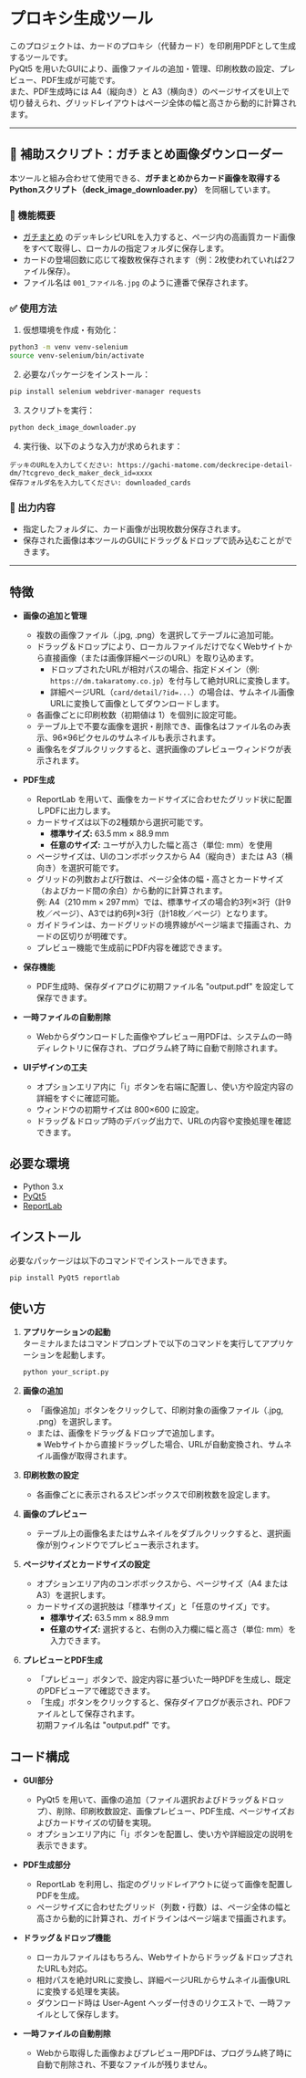 # プロキシ生成ツール

このプロジェクトは、カードのプロキシ（代替カード）を印刷用PDFとして生成するツールです。  
PyQt5 を用いたGUIにより、画像ファイルの追加・管理、印刷枚数の設定、プレビュー、PDF生成が可能です。  
また、PDF生成時には A4（縦向き）と A3（横向き）のページサイズをUI上で切り替えられ、グリッドレイアウトはページ全体の幅と高さから動的に計算されます。

---

## 🔄 補助スクリプト：ガチまとめ画像ダウンローダー

本ツールと組み合わせて使用できる、**ガチまとめからカード画像を取得するPythonスクリプト（deck_image_downloader.py）** を同梱しています。

### 🔧 機能概要
- [ガチまとめ](https://gachi-matome.com) のデッキレシピURLを入力すると、ページ内の高画質カード画像をすべて取得し、ローカルの指定フォルダに保存します。
- カードの登場回数に応じて複数枚保存されます（例：2枚使われていれば2ファイル保存）。
- ファイル名は `001_ファイル名.jpg` のように連番で保存されます。

### ✅ 使用方法

1. 仮想環境を作成・有効化：

```bash
python3 -m venv venv-selenium
source venv-selenium/bin/activate
```

2. 必要なパッケージをインストール：

```bash
pip install selenium webdriver-manager requests
```

3. スクリプトを実行：

```bash
python deck_image_downloader.py
```

4. 実行後、以下のような入力が求められます：

```plaintext
デッキのURLを入力してください: https://gachi-matome.com/deckrecipe-detail-dm/?tcgrevo_deck_maker_deck_id=xxxx
保存フォルダ名を入力してください: downloaded_cards
```

### 📁 出力内容
- 指定したフォルダに、カード画像が出現枚数分保存されます。
- 保存された画像は本ツールのGUIにドラッグ＆ドロップで読み込むことができます。

---

## 特徴

- **画像の追加と管理**  
  - 複数の画像ファイル（.jpg, .png）を選択してテーブルに追加可能。  
  - ドラッグ＆ドロップにより、ローカルファイルだけでなくWebサイトから直接画像（または画像詳細ページのURL）を取り込めます。  
    - ドロップされたURLが相対パスの場合、指定ドメイン（例: `https://dm.takaratomy.co.jp`）を付与して絶対URLに変換します。  
    - 詳細ページURL（`card/detail/?id=...`）の場合は、サムネイル画像URLに変換して画像としてダウンロードします。  
  - 各画像ごとに印刷枚数（初期値は 1）を個別に設定可能。  
  - テーブル上で不要な画像を選択・削除でき、画像名はファイル名のみ表示、96×96ピクセルのサムネイルも表示されます。  
  - 画像名をダブルクリックすると、選択画像のプレビューウィンドウが表示されます。

- **PDF生成**  
  - ReportLab を用いて、画像をカードサイズに合わせたグリッド状に配置しPDFに出力します。  
  - カードサイズは以下の2種類から選択可能です。  
    - **標準サイズ:** 63.5 mm × 88.9 mm  
    - **任意のサイズ:** ユーザが入力した幅と高さ（単位: mm）を使用  
  - ページサイズは、UIのコンボボックスから A4（縦向き）または A3（横向き）を選択可能です。  
  - グリッドの列数および行数は、ページ全体の幅・高さとカードサイズ（およびカード間の余白）から動的に計算されます。  
    例: A4（210 mm × 297 mm）では、標準サイズの場合約3列×3行（計9枚／ページ）、A3では約6列×3行（計18枚／ページ）となります。  
  - ガイドラインは、カードグリッドの境界線がページ端まで描画され、カードの区切りが明確です。  
  - プレビュー機能で生成前にPDF内容を確認できます。

- **保存機能**  
  - PDF生成時、保存ダイアログに初期ファイル名 "output.pdf" を設定して保存できます。

- **一時ファイルの自動削除**  
  - Webからダウンロードした画像やプレビュー用PDFは、システムの一時ディレクトリに保存され、プログラム終了時に自動で削除されます。

- **UIデザインの工夫**  
  - オプションエリア内に「i」ボタンを右端に配置し、使い方や設定内容の詳細をすぐに確認可能。  
  - ウィンドウの初期サイズは 800×600 に設定。  
  - ドラッグ＆ドロップ時のデバッグ出力で、URLの内容や変換処理を確認できます。

## 必要な環境

- Python 3.x
- [PyQt5](https://pypi.org/project/PyQt5/)
- [ReportLab](https://www.reportlab.com/opensource/)

## インストール

必要なパッケージは以下のコマンドでインストールできます。

```bash
pip install PyQt5 reportlab
```

## 使い方

1. **アプリケーションの起動**  
   ターミナルまたはコマンドプロンプトで以下のコマンドを実行してアプリケーションを起動します。

   ```bash
   python your_script.py
   ```

2. **画像の追加**  
   - 「画像追加」ボタンをクリックして、印刷対象の画像ファイル（.jpg, .png）を選択します。  
   - または、画像をドラッグ＆ドロップで追加します。  
     ※ Webサイトから直接ドラッグした場合、URLが自動変換され、サムネイル画像が取得されます。

3. **印刷枚数の設定**  
   - 各画像ごとに表示されるスピンボックスで印刷枚数を設定します。

4. **画像のプレビュー**  
   - テーブル上の画像名またはサムネイルをダブルクリックすると、選択画像が別ウィンドウでプレビュー表示されます。

5. **ページサイズとカードサイズの設定**  
   - オプションエリア内のコンボボックスから、ページサイズ（A4 または A3）を選択します。  
   - カードサイズの選択肢は「標準サイズ」と「任意のサイズ」です。  
     - **標準サイズ:** 63.5 mm × 88.9 mm  
     - **任意のサイズ:** 選択すると、右側の入力欄に幅と高さ（単位: mm）を入力できます。

6. **プレビューとPDF生成**  
   - 「プレビュー」ボタンで、設定内容に基づいた一時PDFを生成し、既定のPDFビューアで確認できます。  
   - 「生成」ボタンをクリックすると、保存ダイアログが表示され、PDFファイルとして保存されます。  
     初期ファイル名は "output.pdf" です。

## コード構成

- **GUI部分**  
  - PyQt5 を用いて、画像の追加（ファイル選択およびドラッグ＆ドロップ）、削除、印刷枚数設定、画像プレビュー、PDF生成、ページサイズおよびカードサイズの切替を実現。  
  - オプションエリア内に「i」ボタンを配置し、使い方や詳細設定の説明を表示できます。

- **PDF生成部分**  
  - ReportLab を利用し、指定のグリッドレイアウトに従って画像を配置しPDFを生成。  
  - ページサイズに合わせたグリッド（列数・行数）は、ページ全体の幅と高さから動的に計算され、ガイドラインはページ端まで描画されます。

- **ドラッグ＆ドロップ機能**  
  - ローカルファイルはもちろん、Webサイトからドラッグ＆ドロップされたURLも対応。  
  - 相対パスを絶対URLに変換し、詳細ページURLからサムネイル画像URLに変換する処理を実装。  
  - ダウンロード時は User-Agent ヘッダー付きのリクエストで、一時ファイルとして保存します。

- **一時ファイルの自動削除**  
  - Webから取得した画像およびプレビュー用PDFは、プログラム終了時に自動で削除され、不要なファイルが残りません。
